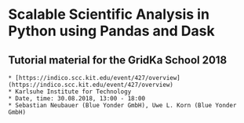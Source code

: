 # Scalable Scientific Analysis in Python using Pandas and Dask
## Tutorial material for the GridKa School 2018 

    * [https://indico.scc.kit.edu/event/427/overview](https://indico.scc.kit.edu/event/427/overview)
    * Karlsuhe Institute for Technology
    * Date, time: 30.08.2018, 13:00 - 18:00
    * Sebastian Neubauer (Blue Yonder GmbH), Uwe L. Korn (Blue Yonder GmbH)

